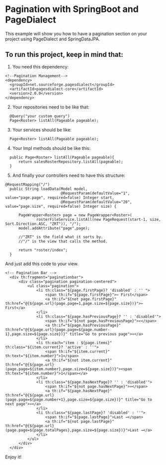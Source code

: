 # Pagination with SpringBoot and PageDialect

This example will show you how to have a pagination section on your project using PageDialect and SpringDataJPA.

## To run this project, keep in mind that:

1) You need this dependency:

```
<!--Pagination Management-->
<dependency>
  <groupId>net.sourceforge.pagesdialect</groupId>
  <artifactId>pagesdialect-core</artifactId>
  <version>2.0.0</version>
</dependency>
```

2) Your repositories need to be like that:

```
  @Query("your custom query")
  Page<Roster> listAll(Pageable pageable);
```
3) Your services should be like:

```
  Page<Roster> listAll(Pageable pageable);
```

4) Your Impl methods should be like this:

```
  public Page<Roster> listAll(Pageable pageable){
      return salesRosterRepository.listAll(pageable);
  }
```

5) And finally your controllers need to have this structure:

```
@RequestMapping("/")
  public String loadData(Model model,
                         @RequestParam(defaultValue="1", value="page.page", required=false) Integer start,
                         @RequestParam(defaultValue="20", value="page.size", required=false) Integer size) {

      PageWrapper<Roster> page = new PageWrapper<Roster>(
              rosterFileService.listAll(new PageRequest(start-1, size, Sort.Direction.ASC, "ZRT")), "/");
      model.addAttribute("page",page);

      //"ZRT" is the field what it sorts by.
      //"/" is the view that calls the method.

      return "roster/index";
  }
```

And just add this code to your view.

```
<!-- Pagination Bar -->
  <div th:fragment="paginationbar">
      <div class="pagination pagination-centered">
          <ul class="pagination">
              <li th:class="${page.firstPage}? 'disabled' : '' ">
                  <span th:if="${page.firstPage}">← First</span>
                  <a th:if="${not page.firstPage}" th:href="@{${page.url}(page.page=1,page.size=${page.size})}">← First</a>
              </li>
              <li th:class="${page.hasPreviousPage}? '' : 'disabled'">
                  <span th:if="${not page.hasPreviousPage}">«</span>
                  <a th:if="${page.hasPreviousPage}" th:href="@{${page.url}(page.page=${page.number-1},page.size=${page.size})}" title="Go to previous page">«</a>
              </li>
              <li th:each="item : ${page.items}" th:class="${item.current}? 'active' : ''">
                  <span th:if="${item.current}" th:text="${item.number}">1</span>
                  <a th:if="${not item.current}" th:href="@{${page.url}(page.page=${item.number},page.size=${page.size})}"><span th:text="${item.number}">1</span></a>
              </li>
              <li th:class="${page.hasNextPage}? '' : 'disabled'">
                  <span th:if="${not page.hasNextPage}">»</span>
                  <a th:if="${page.hasNextPage}" th:href="@{${page.url}(page.page=${page.number+1},page.size=${page.size})}" title="Go to next page">»</a>
              </li>
              <li th:class="${page.lastPage}? 'disabled' : ''">
                  <span th:if="${page.lastPage}">Last →</span>
                  <a th:if="${not page.lastPage}" th:href="@{${page.url}(page.page=${page.totalPages},page.size=${page.size})}">Last →</a>
              </li>
          </ul>
      </div>
  </div>
```

Enjoy it!
